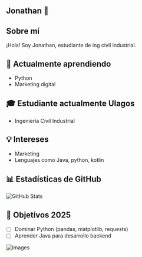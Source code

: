 ## Jonathan 🐒


## Sobre mí

¡Hola! Soy Jonathan, estudiante de ing civil industrial.

## 🌱 Actualmente aprendiendo
- Python 
- Marketing digital


## 🎓 Estudiante actualmente Ulagos
- Ingeniería Civil Industrial

## 💡 Intereses
- Marketing
- Lenguajes como Java, python, kotlin



## 📊 Estadísticas de GitHub

![GitHub Stats](https://github-readme-stats.vercel.app/api?username=jonathan&show_icons=true&theme=radical)

## 🎯 Objetivos 2025

- [ ] Dominar Python (pandas, matplotlib, requests)
- [ ] Aprender Java para desarrollo backend

![images](https://github.com/user-attachments/assets/4df37f0d-1c7b-46e6-b3fc-ffe0fa2c90ce)

